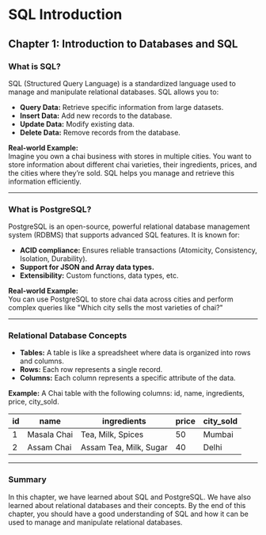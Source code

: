 
# SQL Introduction
## Chapter 1: Introduction to Databases and SQL

### What is SQL?
SQL (Structured Query Language) is a standardized language used to manage and manipulate relational databases. SQL allows you to:

- **Query Data:** Retrieve specific information from large datasets.
- **Insert Data:** Add new records to the database.
- **Update Data:** Modify existing data.
- **Delete Data:** Remove records from the database.

**Real-world Example:**  
Imagine you own a chai business with stores in multiple cities. You want to store information about different chai varieties, their ingredients, prices, and the cities where they’re sold. SQL helps you manage and retrieve this information efficiently.

---

### What is PostgreSQL?
PostgreSQL is an open-source, powerful relational database management system (RDBMS) that supports advanced SQL features. It is known for:

- **ACID compliance:** Ensures reliable transactions (Atomicity, Consistency, Isolation, Durability).
- **Support for JSON and Array data types.**
- **Extensibility:** Custom functions, data types, etc.

**Real-world Example:**  
You can use PostgreSQL to store chai data across cities and perform complex queries like "Which city sells the most varieties of chai?"

---

### Relational Database Concepts

- **Tables:** A table is like a spreadsheet where data is organized into rows and columns.
- **Rows:** Each row represents a single record.
- **Columns:** Each column represents a specific attribute of the data.

**Example:** A Chai table with the following columns: id, name, ingredients, price, city_sold.

| id  | name         | ingredients           | price | city_sold |
|-----|--------------|-----------------------|-------|-----------|
| 1   | Masala Chai  | Tea, Milk, Spices      | 50    | Mumbai    |
| 2   | Assam Chai   | Assam Tea, Milk, Sugar | 40    | Delhi     |

---

### Summary
In this chapter, we have learned about SQL and PostgreSQL. We have also learned about relational databases and their concepts. By the end of this chapter, you should have a good understanding of SQL and how it can be used to manage and manipulate relational databases.
